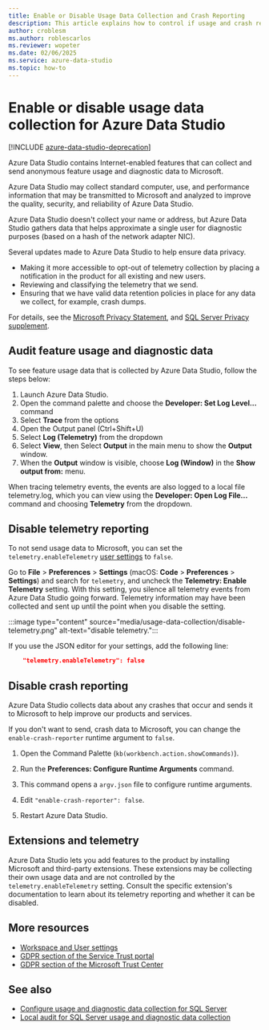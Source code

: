 ```yaml
---
title: Enable or Disable Usage Data Collection and Crash Reporting
description: This article explains how to control if usage and crash reporting data is collected and sent to Microsoft.
author: croblesm
ms.author: roblescarlos
ms.reviewer: wopeter
ms.date: 02/06/2025
ms.service: azure-data-studio
ms.topic: how-to
---
```


# Enable or disable usage data collection for Azure Data Studio

[!INCLUDE [azure-data-studio-deprecation](includes/azure-data-studio-deprecation.md)]

Azure Data Studio contains Internet-enabled features that can collect and send anonymous feature usage and diagnostic data to Microsoft.

Azure Data Studio may collect standard computer, use, and performance information that may be transmitted to Microsoft and analyzed to improve the quality, security, and reliability of Azure Data Studio.

Azure Data Studio doesn't collect your name or address, but Azure Data Studio gathers data that helps approximate a single user for diagnostic purposes (based on a hash of the network adapter NIC).

Several updates made to Azure Data Studio to help ensure data privacy.

- Making it more accessible to opt-out of telemetry collection by placing a notification in the product for all existing and new users.
- Reviewing and classifying the telemetry that we send.
- Ensuring that we have valid data retention policies in place for any data we collect, for example, crash dumps.

For details, see the [Microsoft Privacy Statement](https://privacy.microsoft.com/privacystatement), and [SQL Server Privacy supplement](/sql/sql-server/sql-server-privacy).

## Audit feature usage and diagnostic data

To see feature usage data that is collected by Azure Data Studio, follow the steps below:

1. Launch Azure Data Studio.
2. Open the command palette and choose the **Developer: Set Log Level...** command
3. Select **Trace** from the options
4. Open the Output panel (Ctrl+Shift+U)
5. Select **Log (Telemetry)** from the dropdown
6. Select **View**, then Select **Output** in the main menu to show the **Output** window. 
7. When the **Output** window is visible, choose **Log (Window)** in the **Show output from:** menu.

When tracing telemetry events, the events are also logged to a local file telemetry.log, which you can view using the **Developer: Open Log File...** command and choosing **Telemetry** from the dropdown.

## Disable telemetry reporting

To not send usage data to Microsoft, you can set the `telemetry.enableTelemetry` [user settings](settings.md) to `false`.

Go to **File** > **Preferences** > **Settings** (macOS: **Code** > **Preferences** > **Settings**) and search for `telemetry`, and uncheck the **Telemetry: Enable Telemetry** setting. With this setting, you silence all telemetry events from Azure Data Studio going forward. Telemetry information may have been collected and sent up until the point when you disable the setting.

:::image type="content" source="media/usage-data-collection/disable-telemetry.png" alt-text="disable telemetry.":::

If you use the JSON editor for your settings, add the following line:

```json
    "telemetry.enableTelemetry": false
```

## Disable crash reporting

Azure Data Studio collects data about any crashes that occur and sends it to Microsoft to help improve our products and services.

If you don't want to send, crash data to Microsoft, you can change the `enable-crash-reporter` runtime argument to `false`.

1. Open the Command Palette (`kb(workbench.action.showCommands)`).

2. Run the **Preferences: Configure Runtime Arguments** command.

3. This command opens a `argv.json` file to configure runtime arguments.

4. Edit `"enable-crash-reporter": false`.

5. Restart Azure Data Studio.

## Extensions and telemetry

Azure Data Studio lets you add features to the product by installing Microsoft and third-party extensions. These extensions may be collecting their own usage data and are not controlled by the `telemetry.enableTelemetry` setting. Consult the specific extension's documentation to learn about its telemetry reporting and whether it can be disabled.

## More resources

- [Workspace and User settings](settings.md)
- [GDPR section of the Service Trust portal](https://servicetrust.microsoft.com/ViewPage/GDPRGetStarted)
- [GDPR section of the Microsoft Trust Center](https://www.microsoft.com/trust-center/privacy/gdpr-overview?rtc=1) 

## See also

- [Configure usage and diagnostic data collection for SQL Server](/sql/sql-server/usage-and-diagnostic-data-configuration-for-sql-server)
- [Local audit for SQL Server usage and diagnostic data collection](/sql/sql-server/usage-and-diagnostic-data-in-local-audit)
